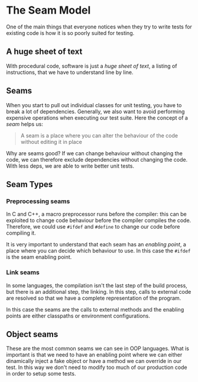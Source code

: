 # The Seam Model

One of the main things that everyone notices when they try to write tests for
existing code is how it is so poorly suited for testing.

## A huge sheet of text

With procedural code, software is just a _huge sheet of text_, a listing of
instructions, that we have to understand line by line.

## Seams

When you start to pull out individual classes for unit testing, you have to
break a lot of dependencies. Generally, we also want to avoid performing
expensive operations when executing our test suite. Here the concept of a _seam_
helps us:

> A seam is a place where you can alter the behaviour of the code without
editing it in place

Why are seams good? If we can change behaviour without changing the code, we
can therefore exclude dependencies without changing the code. With less deps,
we are able to write better unit tests.

## Seam Types

### Preprocessing seams

In C and C++, a macro preprocessor runs before the compiler: this can be exploited
to change code behaviour before the compiler compiles the code. Therefore, we
could use `#ifdef` and `#define` to change our code before compiling it.

It is very important to understand that each seam has an _enabling point_, a
place where you can decide which behaviour to use. In this case the `#ifdef` is
the seam enabling point.

### Link seams

In some languages, the compilation isn't the last step of the build process,
but there is an additional step, the linking. In this step, calls to external
code are resolved so that we have a complete representation of the program.

In this case the seams are the calls to external methods and the enabling points
are either classpaths or environment configurations.

## Object seams

These are the most common seams we can see in OOP languages. What is important
is that we need to have an enabling point where we can either dinamically inject
a fake object or have a method we can override in our test. In this way we don't
need to modify too much of our production code in order to setup some tests.

